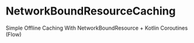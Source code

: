 # NetworkBoundResourceCaching
Simple Offline Caching With NetworkBoundResource + Kotlin Coroutines (Flow)
